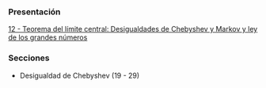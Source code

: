 ### Presentación

[12 - Teorema del límite central: Desigualdades de Chebyshev y Markov y ley de los grandes números](https://www.overleaf.com/read/zhzxhphdwrwp#cfe351)

### Secciones
- Desigualdad de Chebyshev (19 - 29)